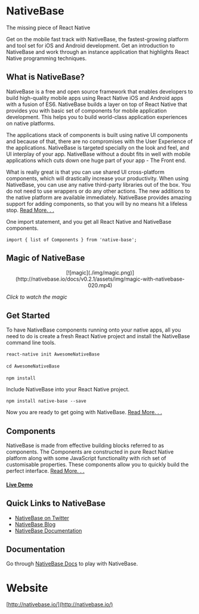 # NativeBase
The missing piece of React Native

Get on the mobile fast track with NativeBase, the fastest-growing platform and tool set for iOS and Android development. Get an introduction to NativeBase and work through an instance application that highlights React Native programming techniques.


####
## What is NativeBase?
NativeBase is a free and open source framework that enables developers to build high-quality mobile apps using React Native iOS and Android apps with a fusion of ES6. NativeBase builds a layer on top of React Native that provides you with basic set of components for mobile application development. This helps you to build world-class application experiences on native platforms.


The applications stack of components is built using native UI components and because of that, there are no compromises with the User Experience of the applications. NativeBase is targeted specially on the look and feel, and UI interplay of your app. NativeBase without a doubt fits in well with mobile applications which cuts down one huge part of your app - The Front end.

What is really great is that you can use shared UI cross-platform components, which will drastically increase your productivity. When using NativeBase, you can use any native third-party libraries out of the box. You do not need to use wrappers or do any other actions. The new additions to the native platform are available immediately. NativeBase provides amazing support for adding components, so that you will by no means hit a lifeless stop. [Read More. . .](http://nativebase.io/documentation)

One import statement, and you get all React Native and NativeBase components.
```
import { list of Components } from 'native-base';
```

<!-- ####
## Why NativeBase?
<center>![with-and-without-nativebase-1](./img/with-and-without-nativebase-1.png)</center>

Do you still have a question **Why NativeBase** striking your brain?

If yes then go ahead and watch this magic -->


####
## Magic of NativeBase
<center>[![magic](./img/magic.png)](http://nativebase.io/docs/v0.2.1/assets/img/magic-with-nativebase-020.mp4)</center>

<i>Click to watch the magic</i>


####
## Get Started

To have NativeBase components running onto your native apps, all you need to do is create a fresh React Native project and install the NativeBase command line tools.

```
react-native init AwesomeNativeBase

cd AwesomeNativeBase

npm install
```

Include NativeBase into your React Native project.
```
npm install native-base --save
```

Now you are ready to get going with NativeBase. [Read More. . .](http://nativebase.io/documentation)

####
## Components

NativeBase is made from effective building blocks referred to as components. The Components are constructed in pure React Native platform along with some JavaScript functionality with rich set of customisable properties. These components allow you to quickly build the perfect interface. [Read More. . .](http://nativebase.io/documentation)

#### [**Live Demo**](http://nativebase.io/components)

####
## Quick Links to NativeBase

*	[NativeBase on Twitter](https://twitter.com/NativeBaseIO)
*	[NativeBase Blog](https://medium.com/nativebase-io-blog)
*	[NativeBase Documentation](http://nativebase.io/documentation)


####
## Documentation

Go through [NativeBase Docs](http://nativebase.io/documentation) to play with NativeBase.

####
# Website
[http://nativebase.io/](http://nativebase.io/)

